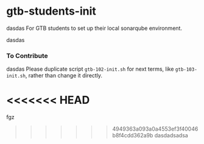 # gtb-students-init
dasdas
For GTB students to set up their local sonarqube environment.

dasdas
### To Contribute
dasdas
Please duplicate script `gtb-102-init.sh` for next terms, like `gtb-103-init.sh`, rather than change it directly.

<<<<<<< HEAD
=======
fgz
>>>>>>> 4949363a093a0a4553ef3f40046b8f4cdd362a9b
dasdadsadsa
